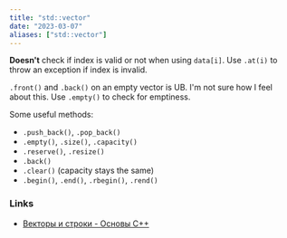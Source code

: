 ```yaml
---
title: "std::vector"
date: "2023-03-07"
aliases: ["std::vector"]
---
```


**Doesn't** check if index is valid or not when using `data[i]`. Use `.at(i)` to throw an exception if index is invalid.

`.front()` and `.back()` on an empty vector is UB. I'm not sure how I feel about this. Use `.empty()` to check for emptiness.

Some useful methods:
- `.push_back()`, `.pop_back()`
- `.empty()`, `.size()`, `.capacity()`
- `.reserve()`, `.resize()`
- `.back()`
- `.clear()` (capacity stays the same)
- `.begin()`, `.end()`, `.rbegin()`, `.rend()`

### Links
- [Векторы и строки - Основы С++](https://academy.yandex.ru/handbook/cpp/article/vectors-and-strings)
